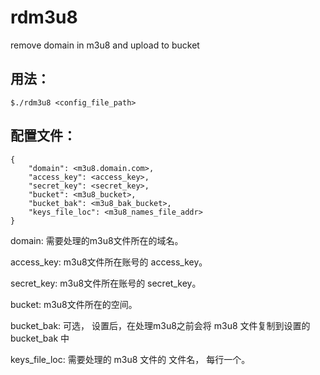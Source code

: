 

# rdm3u8
 remove domain in m3u8 and upload to bucket

## 用法：
```
$./rdm3u8 <config_file_path>
```

## 配置文件：
```
{
    "domain": <m3u8.domain.com>,
    "access_key": <access_key>,
    "secret_key": <secret_key>,
    "bucket": <m3u8_bucket>,
    "bucket_bak": <m3u8_bak_bucket>,
    "keys_file_loc": <m3u8_names_file_addr>
}
```

domain: 需要处理的m3u8文件所在的域名。

access_key: m3u8文件所在账号的 access_key。

secret_key: m3u8文件所在账号的 secret_key。

bucket: m3u8文件所在的空间。

bucket_bak: 可选， 设置后，在处理m3u8之前会将 m3u8 文件复制到设置的 bucket_bak 中

keys_file_loc: 需要处理的 m3u8 文件的 文件名， 每行一个。





